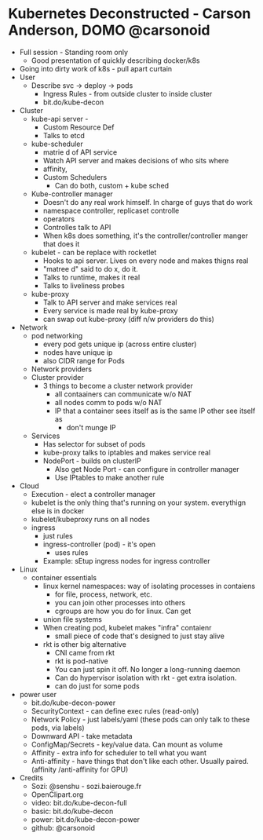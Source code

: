 # Kubernetes Deconstructed - Carson Anderson, DOMO @carsonoid

* Full session - Standing room only
  * Good presentation of quickly describing docker/k8s
* Going into dirty work of k8s - pull apart curtain
* User
  * Describe svc -> deploy -> pods
    * Ingress Rules - from outside cluster to inside cluster
    * bit.do/kube-decon
* Cluster
  * kube-api server - 
    * Custom Resource Def
    * Talks to etcd
  * kube-scheduler
    * matrie d of API service
    * Watch API server and makes decisions of who sits where
    * affinity,
    * Custom Schedulers
      * Can do both, custom + kube sched
  * Kube-controller manager
    * Doesn't do any real work himself.  In charge of guys that do work
    * namespace controller, replicaset controlle
    * operators
    * Controlles talk to API
    * When k8s does something, it's the controller/controller manger that does it
  * kubelet - can be replace with rocketlet
    * Hooks to api server.  Lives on every node and makes thigns real
    * "matree d" said to do x, do it.
    * Talks to runtime, makes it real
    * Talks to liveliness probes
  * kube-proxy
    * Talk to API server and make services real
    * Every service is made real by kube-proxy
    * can swap out kube-proxy (diff n/w providers do this)
* Network
  * pod networking
    * every pod gets unique ip (across entire cluster)
    * nodes have unique ip
    * also CIDR range for Pods
  * Network providers
  * Cluster provider
    * 3 things to become a cluster network provider
      * all contaainers can communicate w/o NAT
      * all nodes comm to pods w/o NAT
      * IP that a container sees itself as is the same IP other see itself as
        * don't munge IP
  * Services
    * Has selector for subset of pods
    * kube-proxy talks to iptables and makes service real
    * NodePort - builds on clusterIP
      * Also get Node Port - can configure in controller manager
      * Use IPtables to make another rule
* Cloud
  * Execution - elect a controller manager
  * kubelet is the only thing that's running on your system.  everythign else is in docker
  * kubelet/kubeproxy runs on all nodes
  * ingress
    * just rules
    * ingress-controller (pod) - it's open
      * uses rules
    * Example: sEtup ingress nodes for ingress controller
* Linux
  * container essentials
    * linux kernel namespaces:  way of isolating processes in contaiens
      * for file, process, network, etc.
      * you can join other processes into others 
      * cgroups are how you do for linux.  Can get 
    * union file systems
    * When creating pod, kubelet makes "infra" contaienr
      * small piece of code that's designed to just stay alive
    * rkt is other big alternative
      * CNI came from rkt
      * rkt is pod-native
      * You can just spin it off.  No longer a long-running daemon
      * Can do hypervisor isolation with rkt - get extra isolation.
      * can do just for some pods
* power user
  * bit.do/kube-decon-power    
  * SecurityContext - can define exec rules (read-only)
  * Network Policy - just labels/yaml (these pods can only talk to these pods, via labels)
  * Downward API - take metadata
  * ConfigMap/Secrets - key/value data.  Can mount as volume
  * Affinity - extra info for scheduler to tell what you want
  * Anti-affinity - have things that don't like each other.  Usually paired. (affinity /anti-affinity for GPU)
* Credits
  * Sozi: @senshu - sozi.baierouge.fr
  * OpenClipart.org
  * video: bit.do/kube-decon-full
  * basic: bit.do/kube-decon
  * power: bit.do/kube-decon-power
  * github: @carsonoid
